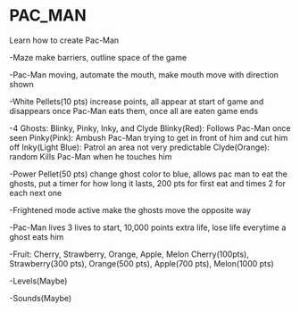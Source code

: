 # PAC_MAN
Learn how to create Pac-Man

-Maze
make barriers, outline space of the game

-Pac-Man
moving, automate the mouth, make mouth move with direction shown

-White Pellets(10 pts)
increase points, all appear at start of game and disappears once Pac-Man eats them, once all are eaten game ends

-4 Ghosts: Blinky, Pinky, Inky, and Clyde
Blinky(Red): Follows Pac-Man once seen
Pinky(Pink): Ambush Pac-Man trying to get in front of him and cut him off
Inky(Light Blue): Patrol an area not very predictable
Clyde(Orange): random 
Kills Pac-Man when he touches him

-Power Pellet(50 pts)
change ghost color to blue, allows pac man to eat the ghosts, put a timer for how long it lasts, 200 pts for first eat and times 2 for each next one 

-Frightened mode active 
make the ghosts move the opposite way 

-Pac-Man lives
3 lives to start, 10,000 points extra life, lose life everytime a ghost eats him

-Fruit: Cherry, Strawberry, Orange, Apple, Melon
Cherry(100pts), Strawberry(300 pts), Orange(500 pts), Apple(700 pts), Melon(1000 pts)

-Levels(Maybe)

-Sounds(Maybe)
